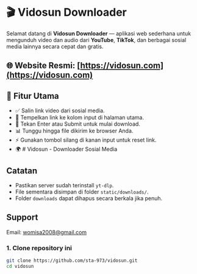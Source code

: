 # 🎬 Vidosun Downloader

Selamat datang di **Vidosun Downloader** — aplikasi web sederhana untuk mengunduh 
video dan audio dari **YouTube**, **TikTok**, dan berbagai sosial media lainnya secara cepat dan gratis.

🌐 **Website Resmi:** [https://vidosun.com](https://vidosun.com)
---
## 🚀 Fitur Utama
- ✅ Salin link video dari sosial media.
- 🎵 Tempelkan link ke kolom input di halaman utama.
- 🎥 Tekan Enter atau Submit untuk mulai download.
- 📊 Tunggu hingga file dikirim ke browser Anda.
- ⚡ Gunakan tombol silang di kanan input untuk reset link.
- 🌍 # Vidosun - Downloader Sosial Media

## Catatan
- Pastikan server sudah terinstall `yt-dlp`.
- File sementara disimpan di folder `static/downloads/`.
- Folder `downloads` dapat dihapus secara berkala jika penuh.

## Support
Email: womisa2008@gmail.com

### 1. Clone repository ini
```bash
git clone https://github.com/sta-973/vidosun.git
cd vidosun


